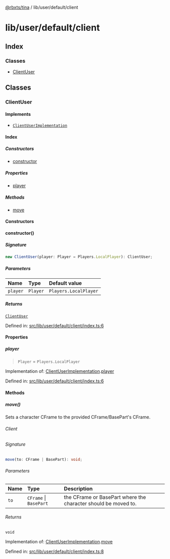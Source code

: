 [@rbxts/tina](modules.md) / lib/user/default/client

# lib/user/default/client

## Index

### Classes

- [ClientUser](lib_user_default_client.md#clientuser)

## Classes

### ClientUser

#### Implements

- [`ClientUserImplementation`](lib_user_default_client_types.md#clientuserimplementation)

#### Index

##### Constructors

- [constructor](lib_user_default_client.md#constructor)

##### Properties

- [player](lib_user_default_client.md#player)

##### Methods

- [move](lib_user_default_client.md#move)

#### Constructors

#### constructor()

##### Signature

```ts
new ClientUser(player: Player = Players.LocalPlayer): ClientUser;
```

##### Parameters

| Name     | Type     | Default value         |
| :------- | :------- | :-------------------- |
| `player` | `Player` | `Players.LocalPlayer` |

##### Returns

[`ClientUser`](lib_user_default_client.md#clientuser)

Defined in: [src/lib/user/default/client/index.ts:6](https://github.com/AetherInteractiveLtd/Tina/blob/7f2c41e/src/lib/user/default/client/index.ts#L6)

#### Properties

##### player

> `Player` = `Players.LocalPlayer`

Implementation of: [ClientUserImplementation](lib_user_default_client_types.md#clientuserimplementation).[player](lib_user_default_client_types.md#player)

Defined in: [src/lib/user/default/client/index.ts:6](https://github.com/AetherInteractiveLtd/Tina/blob/7f2c41e/src/lib/user/default/client/index.ts#L6)

#### Methods

##### move()

Sets a character CFrame to the provided CFrame/BasePart's CFrame.

###### Client

###### Signature

```ts
move(to: CFrame | BasePart): void;
```

###### Parameters

| Name | Type                   | Description                                                    |
| :--- | :--------------------- | :------------------------------------------------------------- |
| `to` | `CFrame` \| `BasePart` | the CFrame or BasePart where the character should be moved to. |

###### Returns

`void`

Implementation of: [ClientUserImplementation](lib_user_default_client_types.md#clientuserimplementation).[move](lib_user_default_client_types.md#move)

Defined in: [src/lib/user/default/client/index.ts:8](https://github.com/AetherInteractiveLtd/Tina/blob/7f2c41e/src/lib/user/default/client/index.ts#L8)
